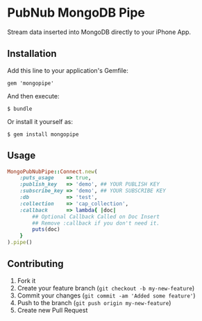 # PubNub MongoDB Pipe

Stream data inserted into MongoDB directly to your iPhone App.

## Installation

Add this line to your application's Gemfile:

    gem 'mongopipe'

And then execute:

    $ bundle

Or install it yourself as:

    $ gem install mongopipe

## Usage

```ruby
MongoPubNubPipe::Connect.new(
    :puts_usage    => true,
    :publish_key   => 'demo', ## YOUR PUBLISH KEY
    :subscribe_key => 'demo', ## YOUR SUBSCRIBE KEY
    :db            => 'test',
    :collection    => 'cap_collection',
    :callback      => lambda{ |doc|
        ## Optional Callback Called on Doc Insert
        ## Remove :callback if you don't need it.
        puts(doc)
    }
).pipe()
```

## Contributing

1. Fork it
2. Create your feature branch (`git checkout -b my-new-feature`)
3. Commit your changes (`git commit -am 'Added some feature'`)
4. Push to the branch (`git push origin my-new-feature`)
5. Create new Pull Request
